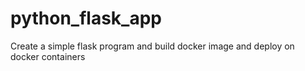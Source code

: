 # python_flask_app
Create a simple flask program and build docker image and deploy on docker containers
